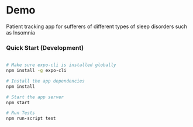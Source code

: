# Demo

Patient tracking app for sufferers of different types of sleep disorders such as Insomnia

### Quick Start (Development)

```bash

# Make sure expo-cli is installed globally
npm install -g expo-cli

# Install the app dependencies
npm install

# Start the app server
npm start

# Run Tests
npm run-script test

